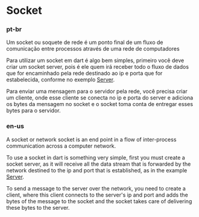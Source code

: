 # Socket

### pt-br

Um socket ou soquete de rede é um ponto final de um fluxo de comunicação entre processos através de uma rede de computadores

Para utilizar um socket em dart é algo bem simples, primeiro você deve criar um socket server, pois é ele quem irá receber todo o fluxo de dados que for encaminhado pela rede destinado ao ip e porta que for estabelecida, conforme no exemplo [Server](https://github.com/mathlouly/dart_study/blob/main/connections/socket/server.dart).

Para enviar uma mensagem para o servidor pela rede, você precisa criar um cliente, onde esse cliente se conecta no ip e porta do server e adiciona os bytes da mensagem no socket e o socket toma conta de entregar esses bytes para o servidor.

### en-us

A socket or network socket is an end point in a flow of inter-process communication across a computer network.

To use a socket in dart is something very simple, first you must create a socket server, as it will receive all the data stream that is forwarded by the network destined to the ip and port that is established, as in the example [Server](https://github.com/mathlouly/dart_study/blob/main/connections/socket/server.dart).

To send a message to the server over the network, you need to create a client, where this client connects to the server's ip and port and adds the bytes of the message to the socket and the socket takes care of delivering these bytes to the server.